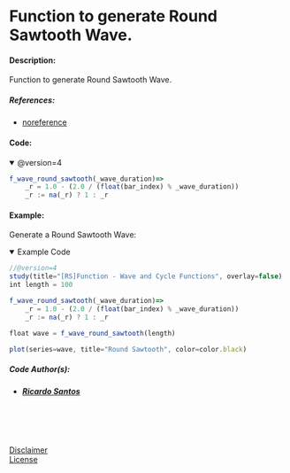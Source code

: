 # Function to generate Round Sawtooth Wave.

#### Description:

Function to generate Round Sawtooth Wave.

##### References:
* [noreference](/ "no reference.")


#### Code:

<details open>
  <!-- leave a blank line after summary -->
  <summary>@version=4</summary>

```javascript
f_wave_round_sawtooth(_wave_duration)=>
    _r = 1.0 - (2.0 / (float(bar_index) % _wave_duration))
    _r := na(_r) ? 1 : _r
```

</details>


<!-- Add example bellow: --------------------------------------------------------------->
#### Example:


Generate a Round Sawtooth Wave: <br/>

<details open>
  <!-- leave a blank line after summary -->
  <summary>Example Code</summary>

<!--  -->
<!-- code goes between the backticks: -->
```javascript
//@version=4
study(title="[RS]Function - Wave and Cycle Functions", overlay=false)
int length = 100

f_wave_round_sawtooth(_wave_duration)=>
    _r = 1.0 - (2.0 / (float(bar_index) % _wave_duration))
    _r := na(_r) ? 1 : _r

float wave = f_wave_round_sawtooth(length)

plot(series=wave, title="Round Sawtooth", color=color.black)
```
</details>

##### Code Author(s):
  * ##### [Ricardo Santos](https://www.tradingview.com/u/RicardoSantos/ "@Tradingview.") 

<br/>
<br/>
<br/>

[Disclaimer](/./DISCLAIMER.md "Disclaimer.")<br/>
[License](/./LICENSE "License.")

